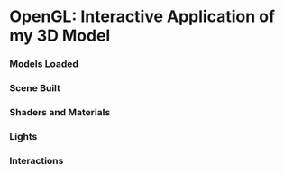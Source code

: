 # OpenGL: Interactive Application of my 3D Model


### Models Loaded


### Scene Built


### Shaders and Materials


### Lights


### Interactions